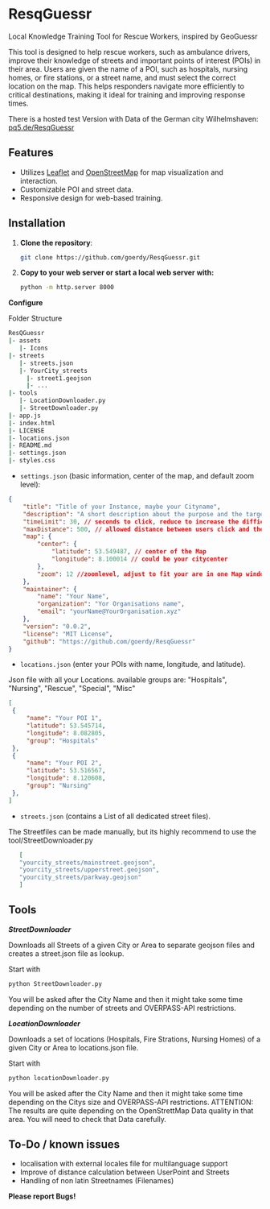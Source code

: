 
# ResqGuessr
Local Knowledge Training Tool for Rescue Workers, inspired by GeoGuessr

This tool is designed to help rescue workers, such as ambulance drivers, improve their knowledge of streets and important points of interest (POIs) in their area. Users are given the name of a POI, such as hospitals, nursing homes, or fire stations, or a street name, and must select the correct location on the map. This helps responders navigate more efficiently to critical destinations, making it ideal for training and improving response times.

There is a hosted test Version with Data of the German city Wilhelmshaven: [pq5.de/ResqGuessr](https://pq5.de/ResqGuessr)

## Features
- Utilizes [Leaflet](https://leafletjs.com/) and [OpenStreetMap](https://www.openstreetmap.org/) for map visualization and interaction.
- Customizable POI and street data.
- Responsive design for web-based training.

## Installation

1. **Clone the repository**:
   ```bash
   git clone https://github.com/goerdy/ResqGuessr.git
   ```

2. **Copy to your web server or start a local web server with:**
   ```bash
   python -m http.server 8000  
   ```
**Configure**

Folder Structure
   ```bash
   ResQGuessr
   |- assets
      |- Icons
   |- streets
      |- streets.json
      |- YourCity_streets
        |- street1.geojson
        |- ...
   |- tools
      |- LocationDownloader.py
      |- StreetDownloader.py
   |- app.js
   |- index.html
   |- LICENSE
   |- locations.json
   |- README.md
   |- settings.json
   |- styles.css
   ```
   
   - `settings.json` (basic information, center of the map, and default zoom level):
   ```json
   {
       "title": "Title of your Instance, maybe your Cityname",
       "description": "A short description about the purpose and the target group, this is shown in the help dialog",
       "timeLimit": 30, // seconds to click, reduce to increase the difficulty
       "maxDistance": 500, // allowed distance between users click and the POIs possition in meters, reduce to increse difficulty
       "map": {
           "center": {
               "latitude": 53.549487, // center of the Map
               "longitude": 8.100014 // could be your citycenter
           },
           "zoom": 12 //zoomlevel, adjust to fit your are in one Map window
       },
       "maintainer": {
           "name": "Your Name",
           "organization": "Yor Organisations name",
           "email": "yourName@YourOrganisation.xyz"
       },
       "version": "0.0.2",
       "license": "MIT License",
       "github": "https://github.com/goerdy/ResqGuessr"
   }
   ```

- `locations.json` (enter your POIs with name, longitude, and latitude).

Json file with all your Locations.
available groups are: "Hospitals", "Nursing", "Rescue", "Special", "Misc"
   ```json
   [
    {
        "name": "Your POI 1",
        "latitude": 53.545714,
        "longitude": 8.082805,
        "group": "Hospitals"
    },
    {
        "name": "Your POI 2",
        "latitude": 53.516567,
        "longitude": 8.120608,
        "group": "Nursing"
    },
   ]
   ```
     
   - `streets.json` (contains a List of all dedicated street files).

The Streetfiles can be made manually, but its highly recommend to use the tool/StreetDownloader.py
```json
   [
   "yourcity_streets/mainstreet.geojson",
   "yourcity_streets/upperstreet.geojson",
   "yourcity_streets/parkway.geojson"
   ]
   ```

## Tools

***StreetDownloader***

Downloads all Streets of a given City or Area to separate geojson files and creates a street.json file as lookup.

Start with
````bash
python StreetDownloader.py
````
You will be asked after the City Name and then it might take some time depending on the number of streets and OVERPASS-API restrictions.

***LocationDownloader***

Downloads a set of locations (Hospitals, Fire Strations, Nursing Homes) of a given City or Area to locations.json file.

Start with
````bash
python locationDownloader.py
````
You will be asked after the City Name and then it might take some time depending on the Citys size and OVERPASS-API restrictions.
ATTENTION: The results are quite depending on the OpenStrettMap Data quality in that area. You will need to check that Data carefully.

## To-Do / known issues

- localisation with external locales file for multilanguage support
- Improve of distance calculation between UserPoint and Streets
- Handling of non latin Streetnames (Filenames)

****Please report Bugs!****